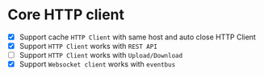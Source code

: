 # Core HTTP client

- [x] Support cache `HTTP Client` with same host and auto close HTTP Client
- [x] Support `HTTP Client` works with `REST API`
- [ ] Support `HTTP Client` works with `Upload/Download`
- [x] Support `Websocket client` works with `eventbus`

